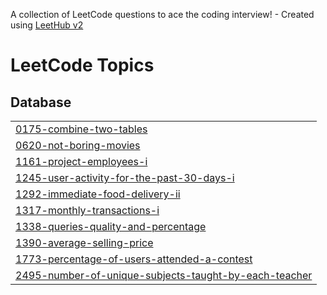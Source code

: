 A collection of LeetCode questions to ace the coding interview! - Created using [LeetHub v2](https://github.com/arunbhardwaj/LeetHub-2.0)
<!---LeetCode Topics Start-->
# LeetCode Topics
## Database
|  |
| ------- |
| [0175-combine-two-tables](https://github.com/abdelrhmanmousa/LeetCode/tree/master/0175-combine-two-tables) |
| [0620-not-boring-movies](https://github.com/abdelrhmanmousa/LeetCode/tree/master/0620-not-boring-movies) |
| [1161-project-employees-i](https://github.com/abdelrhmanmousa/LeetCode/tree/master/1161-project-employees-i) |
| [1245-user-activity-for-the-past-30-days-i](https://github.com/abdelrhmanmousa/LeetCode/tree/master/1245-user-activity-for-the-past-30-days-i) |
| [1292-immediate-food-delivery-ii](https://github.com/abdelrhmanmousa/LeetCode/tree/master/1292-immediate-food-delivery-ii) |
| [1317-monthly-transactions-i](https://github.com/abdelrhmanmousa/LeetCode/tree/master/1317-monthly-transactions-i) |
| [1338-queries-quality-and-percentage](https://github.com/abdelrhmanmousa/LeetCode/tree/master/1338-queries-quality-and-percentage) |
| [1390-average-selling-price](https://github.com/abdelrhmanmousa/LeetCode/tree/master/1390-average-selling-price) |
| [1773-percentage-of-users-attended-a-contest](https://github.com/abdelrhmanmousa/LeetCode/tree/master/1773-percentage-of-users-attended-a-contest) |
| [2495-number-of-unique-subjects-taught-by-each-teacher](https://github.com/abdelrhmanmousa/LeetCode/tree/master/2495-number-of-unique-subjects-taught-by-each-teacher) |
<!---LeetCode Topics End-->